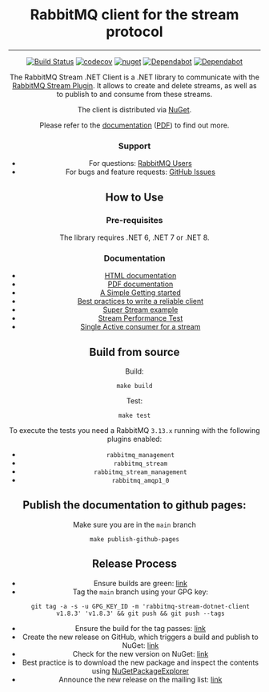 
<h1 style="text-align:center;">RabbitMQ client for the stream protocol</h1>

---
<div style="text-align:center;">

[![Build Status](https://github.com/rabbitmq/rabbitmq-stream-dotnet-client/actions/workflows/main.yaml/badge.svg)](https://github.com/rabbitmq/rabbitmq-stream-dotnet-client/actions)
[![codecov](https://codecov.io/gh/rabbitmq/rabbitmq-stream-dotnet-client/branch/main/graph/badge.svg?token=OIA04ZQD79)](https://codecov.io/gh/rabbitmq/rabbitmq-stream-dotnet-client)
[![nuget](https://img.shields.io/nuget/dt/rabbitmq.stream.client)](https://www.nuget.org/packages/RabbitMQ.Stream.Client/)
[![Dependabot](https://badgen.net/badge/Dependabot/enabled/green?icon=dependabot)](https://dependabot.com/)
[![Dependabot](https://img.shields.io/discord/1092487794984755311?logo=discord)](https://rabbitmq.com/discord/)

The RabbitMQ Stream .NET Client is a .NET library to communicate with the [RabbitMQ Stream Plugin](https://rabbitmq.com/stream.html). It allows to create and delete streams, as well as to publish to and consume from these streams.


The client is distributed via [NuGet](https://www.nuget.org/packages/RabbitMQ.Stream.Client/).

Please refer to the [documentation](https://rabbitmq.github.io/rabbitmq-stream-dotnet-client/stable/htmlsingle/index.html) ([PDF](https://rabbitmq.github.io/rabbitmq-stream-dotnet-client/stable/dotnet-stream-client.pdf)) to find out more.


### Support

* For questions: [RabbitMQ Users](https://groups.google.com/forum/#!forum/rabbitmq-users)
* For bugs and feature requests:  [GitHub Issues](https://github.com/rabbitmq/rabbitmq-stream-dotnet-client/issues)

## How to Use

### Pre-requisites

The library requires .NET 6, .NET 7 or .NET 8.

### Documentation
- [HTML documentation](https://rabbitmq.github.io/rabbitmq-stream-dotnet-client/stable/htmlsingle/index.html)
- [PDF documentation](https://rabbitmq.github.io/rabbitmq-stream-dotnet-client/stable/dotnet-stream-client.pdf)
- [A Simple Getting started](https://github.com/rabbitmq/rabbitmq-stream-dotnet-client/blob/main/docs/Documentation/)
- [Best practices to write a reliable client](https://github.com/rabbitmq/rabbitmq-stream-dotnet-client/tree/main/docs/ReliableClient/)
- [Super Stream example](https://github.com/rabbitmq/rabbitmq-stream-dotnet-client/blob/main/docs/SuperStream)
- [Stream Performance Test](https://github.com/rabbitmq/rabbitmq-stream-dotnet-client/tree/main/RabbitMQ.Stream.Client.PerfTest)
- [Single Active consumer for a stream](https://github.com/rabbitmq/rabbitmq-stream-dotnet-client/tree/main/docs/SingleActiveConsumer)




## Build from source

Build:

```shell
make build
```

Test:

```shell
make test
```

To execute the tests you need a RabbitMQ `3.13.x` running with the following plugins enabled:
- `rabbitmq_management`
- `rabbitmq_stream`
- `rabbitmq_stream_management`
- `rabbitmq_amqp1_0`


## Publish the documentation to github pages:

Make sure you are in the `main` branch

```shell
make publish-github-pages
```


## Release Process

* Ensure builds are green: [link](https://github.com/rabbitmq/rabbitmq-stream-dotnet-client/actions)
* Tag the `main` branch using your GPG key:
    ```
    git tag -a -s -u GPG_KEY_ID -m 'rabbitmq-stream-dotnet-client v1.8.3' 'v1.8.3' && git push && git push --tags
    ```
* Ensure the build for the tag passes: [link](https://github.com/rabbitmq/rabbitmq-stream-dotnet-client/actions)
* Create the new release on GitHub, which triggers a build and publish to NuGet: [link](https://github.com/rabbitmq/rabbitmq-stream-dotnet-client/releases)
* Check for the new version on NuGet: [link](https://www.nuget.org/packages/RabbitMQ.Stream.Client)
* Best practice is to download the new package and inspect the contents using [NuGetPackageExplorer](https://github.com/NuGetPackageExplorer/NuGetPackageExplorer)
* Announce the new release on the mailing list: [link](https://groups.google.com/g/rabbitmq-users)
